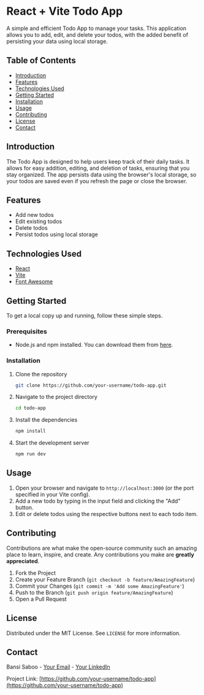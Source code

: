 # React + Vite Todo App

A simple and efficient Todo App to manage your tasks. This application allows you to add, edit, and delete your todos, with the added benefit of persisting your data using local storage.

## Table of Contents

- [Introduction](#introduction)
- [Features](#features)
- [Technologies Used](#technologies-used)
- [Getting Started](#getting-started)
- [Installation](#installation)
- [Usage](#usage)
- [Contributing](#contributing)
- [License](#license)
- [Contact](#contact)

## Introduction

The Todo App is designed to help users keep track of their daily tasks. It allows for easy addition, editing, and deletion of tasks, ensuring that you stay organized. The app persists data using the browser's local storage, so your todos are saved even if you refresh the page or close the browser.

## Features

- Add new todos
- Edit existing todos
- Delete todos
- Persist todos using local storage

## Technologies Used

- [React](https://reactjs.org/)
- [Vite](https://vitejs.dev/)
- [Font Awesome](https://fontawesome.com/)

## Getting Started

To get a local copy up and running, follow these simple steps.

### Prerequisites

- Node.js and npm installed. You can download them from [here](https://nodejs.org/).

### Installation

1. Clone the repository
    ```bash
    git clone https://github.com/your-username/todo-app.git
    ```
2. Navigate to the project directory
    ```bash
    cd todo-app
    ```
3. Install the dependencies
    ```bash
    npm install
    ```
4. Start the development server
    ```bash
    npm run dev
    ```

## Usage

1. Open your browser and navigate to `http://localhost:3000` (or the port specified in your Vite config).
2. Add a new todo by typing in the input field and clicking the "Add" button.
3. Edit or delete todos using the respective buttons next to each todo item.

## Contributing

Contributions are what make the open-source community such an amazing place to learn, inspire, and create. Any contributions you make are **greatly appreciated**.

1. Fork the Project
2. Create your Feature Branch (`git checkout -b feature/AmazingFeature`)
3. Commit your Changes (`git commit -m 'Add some AmazingFeature'`)
4. Push to the Branch (`git push origin feature/AmazingFeature`)
5. Open a Pull Request

## License

Distributed under the MIT License. See `LICENSE` for more information.

## Contact

Bansi Saboo - [Your Email](mailto:your-email@example.com) - [Your LinkedIn](https://linkedin.com/in/your-linkedin)

Project Link: [https://github.com/your-username/todo-app](https://github.com/your-username/todo-app)
